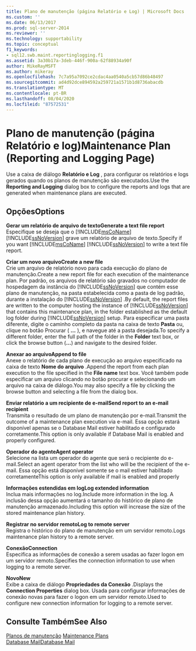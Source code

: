 ```yaml
---
title: Plano de manutenção (página Relatório e Log) | Microsoft Docs
ms.custom: ''
ms.date: 06/13/2017
ms.prod: sql-server-2014
ms.reviewer: ''
ms.technology: supportability
ms.topic: conceptual
f1_keywords:
- sql12.swb.maint.reportinglogging.f1
ms.assetid: 3a30b17a-3deb-446f-900a-62f88934a90f
author: MikeRayMSFT
ms.author: mikeray
ms.openlocfilehash: 7c7a95a7092ce2cdac4aa0540a5cb57d86b48497
ms.sourcegitcommit: ad4d92dce894592a259721a1571b1d8736abacdb
ms.translationtype: MT
ms.contentlocale: pt-BR
ms.lasthandoff: 08/04/2020
ms.locfileid: "87572531"
---
```

# <a name="maintenance-plan-reporting-and-logging-page"></a><span data-ttu-id="00f0c-102">Plano de manutenção (página Relatório e log)</span><span class="sxs-lookup"><span data-stu-id="00f0c-102">Maintenance Plan (Reporting and Logging Page)</span></span>
  <span data-ttu-id="00f0c-103">Use a caixa de diálogo **Relatório e Log** , para configurar os relatórios e logs gerados quando os planos de manutenção são executados.</span><span class="sxs-lookup"><span data-stu-id="00f0c-103">Use the **Reporting and Logging** dialog box to configure the reports and logs that are generated when maintenance plans are executed.</span></span>  
  
## <a name="options"></a><span data-ttu-id="00f0c-104">Opções</span><span class="sxs-lookup"><span data-stu-id="00f0c-104">Options</span></span>  
 <span data-ttu-id="00f0c-105">**Gerar um relatório de arquivo de texto**</span><span class="sxs-lookup"><span data-stu-id="00f0c-105">**Generate a text file report**</span></span>  
 <span data-ttu-id="00f0c-106">Especifique se deseja que o [!INCLUDE[msCoName](../../includes/msconame-md.md)] [!INCLUDE[ssNoVersion](../../includes/ssnoversion-md.md)] grave um relatório de arquivo de texto.</span><span class="sxs-lookup"><span data-stu-id="00f0c-106">Specify if you want [!INCLUDE[msCoName](../../includes/msconame-md.md)] [!INCLUDE[ssNoVersion](../../includes/ssnoversion-md.md)] to write a text file report.</span></span>  
  
 <span data-ttu-id="00f0c-107">**Criar um novo arquivo**</span><span class="sxs-lookup"><span data-stu-id="00f0c-107">**Create a new file**</span></span>  
 <span data-ttu-id="00f0c-108">Crie um arquivo de relatório novo para cada execução do plano de manutenção.</span><span class="sxs-lookup"><span data-stu-id="00f0c-108">Create a new report file for each execution of the maintenance plan.</span></span> <span data-ttu-id="00f0c-109">Por padrão, os arquivos de relatório são gravados no computador de hospedagem da instância do [!INCLUDE[ssNoVersion](../../includes/ssnoversion-md.md)] que contém esse plano de manutenção, na pasta estabelecida como a pasta de log padrão, durante a instalação do [!INCLUDE[ssNoVersion](../../includes/ssnoversion-md.md)] .</span><span class="sxs-lookup"><span data-stu-id="00f0c-109">By default, the report files are written to the computer hosting the instance of [!INCLUDE[ssNoVersion](../../includes/ssnoversion-md.md)] that contains this maintenance plan, in the folder established as the default log folder during [!INCLUDE[ssNoVersion](../../includes/ssnoversion-md.md)] setup.</span></span> <span data-ttu-id="00f0c-110">Para especificar uma pasta diferente, digite o caminho completo da pasta na caixa de texto **Pasta** ou, clique no botão Procurar ( **...** ), e navegue até a pasta desejada.</span><span class="sxs-lookup"><span data-stu-id="00f0c-110">To specify a different folder, enter the full path of the folder in the **Folder** text box, or click the browse button (**...**) and navigate to the desired folder.</span></span>  
  
 <span data-ttu-id="00f0c-111">**Anexar ao arquivo**</span><span class="sxs-lookup"><span data-stu-id="00f0c-111">**Append to file**</span></span>  
 <span data-ttu-id="00f0c-112">Anexe o relatório de cada plano de execução ao arquivo especificado na caixa de texto **Nome do arquivo** .</span><span class="sxs-lookup"><span data-stu-id="00f0c-112">Append the report from each plan execution to the file specified in the **File name** text box.</span></span> <span data-ttu-id="00f0c-113">Você também pode especificar um arquivo clicando no botão procurar e selecionando um arquivo na caixa de diálogo.</span><span class="sxs-lookup"><span data-stu-id="00f0c-113">You may also specify a file by clicking the browse button and selecting a file from the dialog box.</span></span>  
  
 <span data-ttu-id="00f0c-114">**Enviar relatório a um recipiente de e-mail**</span><span class="sxs-lookup"><span data-stu-id="00f0c-114">**Send report to an e-mail recipient**</span></span>  
 <span data-ttu-id="00f0c-115">Transmita o resultado de um plano de manutenção por e-mail.</span><span class="sxs-lookup"><span data-stu-id="00f0c-115">Transmit the outcome of a maintenance plan execution via e-mail.</span></span> <span data-ttu-id="00f0c-116">Essa opção estará disponível apenas se o Database Mail estiver habilitado e configurado corretamente.</span><span class="sxs-lookup"><span data-stu-id="00f0c-116">This option is only available if Database Mail is enabled and properly configured.</span></span>  
  
 <span data-ttu-id="00f0c-117">**Operador do agente**</span><span class="sxs-lookup"><span data-stu-id="00f0c-117">**Agent operator**</span></span>  
 <span data-ttu-id="00f0c-118">Selecione na lista um operador do agente que será o recipiente do e-mail.</span><span class="sxs-lookup"><span data-stu-id="00f0c-118">Select an agent operator from the list who will be the recipient of the e-mail.</span></span> <span data-ttu-id="00f0c-119">Essa opção está disponível somente se o mail estiver habilitado corretamente</span><span class="sxs-lookup"><span data-stu-id="00f0c-119">This option is only available if mail is enabled and properly</span></span>  
  
 <span data-ttu-id="00f0c-120">**Informações estendidas em log**</span><span class="sxs-lookup"><span data-stu-id="00f0c-120">**Log extended information**</span></span>  
 <span data-ttu-id="00f0c-121">Inclua mais informações no log.</span><span class="sxs-lookup"><span data-stu-id="00f0c-121">Include more information in the log.</span></span> <span data-ttu-id="00f0c-122">A inclusão dessa opção aumentará o tamanho do histórico de plano de manutenção armazenado.</span><span class="sxs-lookup"><span data-stu-id="00f0c-122">Including this option will increase the size of the stored maintenance plan history.</span></span>  
  
 <span data-ttu-id="00f0c-123">**Registrar no servidor remoto**</span><span class="sxs-lookup"><span data-stu-id="00f0c-123">**Log to remote server**</span></span>  
 <span data-ttu-id="00f0c-124">Registra o histórico do plano de manutenção em um servidor remoto.</span><span class="sxs-lookup"><span data-stu-id="00f0c-124">Logs maintenance plan history to a remote server.</span></span>  
  
 <span data-ttu-id="00f0c-125">**Conexão**</span><span class="sxs-lookup"><span data-stu-id="00f0c-125">**Connection**</span></span>  
 <span data-ttu-id="00f0c-126">Especifica as informações de conexão a serem usadas ao fazer logon em um servidor remoto.</span><span class="sxs-lookup"><span data-stu-id="00f0c-126">Specifies the connection information to use when logging to a remote server.</span></span>  
  
 <span data-ttu-id="00f0c-127">**Novo**</span><span class="sxs-lookup"><span data-stu-id="00f0c-127">**New**</span></span>  
 <span data-ttu-id="00f0c-128">Exibe a caixa de diálogo **Propriedades da Conexão** .</span><span class="sxs-lookup"><span data-stu-id="00f0c-128">Displays the **Connection Properties** dialog box.</span></span> <span data-ttu-id="00f0c-129">Usada para configurar informações de conexão novas para fazer o logon em um servidor remoto.</span><span class="sxs-lookup"><span data-stu-id="00f0c-129">Used to configure new connection information for logging to a remote server.</span></span>  
  
## <a name="see-also"></a><span data-ttu-id="00f0c-130">Consulte Também</span><span class="sxs-lookup"><span data-stu-id="00f0c-130">See Also</span></span>  
 <span data-ttu-id="00f0c-131">[Planos de manutenção](maintenance-plans.md) </span><span class="sxs-lookup"><span data-stu-id="00f0c-131">[Maintenance Plans](maintenance-plans.md) </span></span>  
 [<span data-ttu-id="00f0c-132">Database Mail</span><span class="sxs-lookup"><span data-stu-id="00f0c-132">Database Mail</span></span>](../database-mail/database-mail.md)  
  
  
